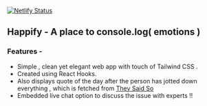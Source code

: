 [![Netlify Status](https://api.netlify.com/api/v1/badges/d454a039-d64e-49b2-9e2c-f1b95fde18a9/deploy-status)](https://app.netlify.com/sites/happify/deploys)


## Happify - A place to console.log( emotions )


### Features -
- Simple , clean yet elegant web app with touch of Tailwind CSS .
- Created using React Hooks.
- Also displays quote of the day after the person has jotted down everything , which is fetched from [They Said So](https://quotes.rest/)
- Embedded live chat option to discuss the issue with experts !!
